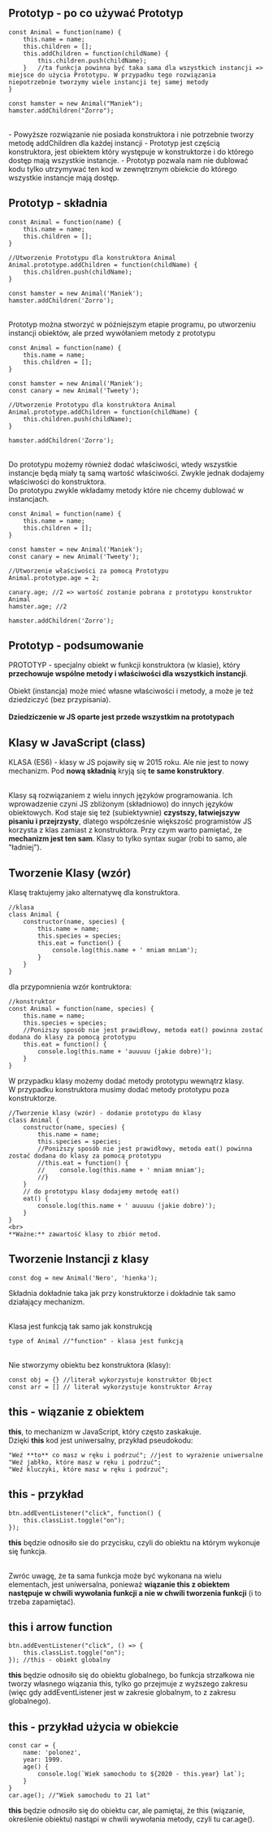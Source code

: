 ## Prototyp - po co używać Prototyp

```
const Animal = function(name) {
    this.name = name;
    this.children = [];
    this.addChildren = function(childName) {
        this.children.push(childName);
    }   //ta funkcja powinna być taka sama dla wszystkich instancji => miejsce do użycia Prototypu. W przypadku tego rozwiązania niepotrzebnie tworzymy wiele instancji tej samej metody
}

const hamster = new Animal("Maniek");
hamster.addChildren("Zorro");
```
<br>
- Powyższe rozwiązanie nie posiada konstruktora i nie potrzebnie tworzy metodę addChildren dla każdej instancji
- Prototyp jest częścią konstruktora, jest obiektem który występuje w konstruktorze i do którego dostęp mają wszystkie instancje.
- Prototyp pozwala nam nie dublować kodu tylko utrzymywać ten kod w zewnętrznym obiekcie do którego wszystkie instancje mają dostęp.

## Prototyp - składnia

```
const Animal = function(name) {
    this.name = name;
    this.children = [];
}

//Utworzenie Prototypu dla konstruktora Animal
Animal.prototype.addChildren = function(childName) {
    this.children.push(childName);
}

const hamster = new Animal('Maniek');
hamster.addChildren('Zorro');
```
<br>
Prototyp można stworzyć w późniejszym etapie programu, po utworzeniu instancji obiektów, ale przed wywółaniem metody z prototypu<br>

```
const Animal = function(name) {
    this.name = name;
    this.children = [];
}

const hamster = new Animal('Maniek');
const canary = new Animal('Tweety');

//Utworzenie Prototypu dla konstruktora Animal
Animal.prototype.addChildren = function(childName) {
    this.children.push(childName);
}

hamster.addChildren('Zorro');

```
<br>
Do prototypu możemy również dodać właściwości, wtedy wszystkie instancje będą miały tą samą wartość właściwości. Zwykle jednak dodajemy właściwości do konstruktora. <br>
Do prototypu zwykle wkładamy metody które nie chcemy dublować w instancjach.<br>

```
const Animal = function(name) {
    this.name = name;
    this.children = [];
}

const hamster = new Animal('Maniek');
const canary = new Animal('Tweety');

//Utworzenie właściwości za pomocą Prototypu
Animal.prototype.age = 2;

canary.age; //2 => wartość zostanie pobrana z prototypu konstruktor Animal
hamster.age; //2

hamster.addChildren('Zorro');
```

## Prototyp - podsumowanie
PROTOTYP - specjalny obiekt w funkcji konstruktora (w klasie), który **przechowuje wspólne metody i właściwości dla wszystkich instancji**. <br><br>
Obiekt (instancja) może mieć własne właściwości i metody, a może je też dziedziczyć (bez przypisania). <br><br>
**Dziedziczenie w JS oparte jest przede wszystkim na prototypach**

## Klasy w JavaScript (class)

KLASA (ES6) - klasy w JS pojawiły się w 2015 roku. Ale nie jest to nowy mechanizm. Pod **nową składnią** kryją się **te same konstruktory**.
<br><br>

Klasy są rozwiązaniem z wielu innych języków programowania. Ich wprowadzenie czyni JS zbliżonym (składniowo) do innych języków obiektowych. Kod staje się też (subiektywnie) **czystszy, łatwiejszyw pisaniu i przejrzysty**, dlatego współcześnie większość programistów JS korzysta z klas zamiast z konstruktora. Przy czym warto pamiętać, że **mechanizm jest ten sam**. Klasy to tylko syntax sugar (robi to samo, ale "ładniej").

## Tworzenie Klasy (wzór)

Klasę traktujemy jako alternatywę dla konstruktora.<br>
```
//klasa 
class Animal {
    constructor(name, species) {
        this.name = name;
        this.species = species;
        this.eat = function() {
            console.log(this.name + ' mniam mniam');
        }
    }
}
```
dla przypomnienia wzór kontruktora:<br>
```
//konstruktor
const Animal = function(name, species) {
    this.name = name;
    this.species = species;
    //Poniższy sposób nie jest prawidłowy, metoda eat() powinna zostać dodana do klasy za pomocą prototypu
    this.eat = function() {
        console.log(this.name + 'auuuuu (jakie dobre)');
    }
}
```
W przypadku klasy możemy dodać metody prototypu wewnątrz klasy.<br>
W przypadku konstruktora musimy dodać metody prototypu poza konstruktorze.<br>
```
//Tworzenie klasy (wzór) - dodanie prototypu do klasy
class Animal {
    constructor(name, species) {
        this.name = name;
        this.species = species;
        //Poniższy sposób nie jest prawidłowy, metoda eat() powinna zostać dodana do klasy za pomocą prototypu
        //this.eat = function() {
        //    console.log(this.name + ' mniam mniam');
        //}
    }
    // do prototypu klasy dodajemy metodę eat()
    eat() {
        console.log(this.name + ' auuuuu (jakie dobre)');
    }
}
<br>
**Ważne:** zawartość klasy to zbiór metod.
```

## Tworzenie Instancji z klasy
```
const dog = new Animal('Nero', 'hienka');
```
Składnia dokładnie taka jak przy konstruktorze i dokładnie tak samo działający mechanizm.<br><br>

Klasa jest funkcją tak samo jak konstrukcją
```
type of Animal //"function" - klasa jest funkcją
```
<br>
Nie stworzymy obiektu bez konstruktora (klasy):

```
const obj = {} //literał wykorzystuje konstruktor Object
const arr = [] // literał wykorzystuje konstruktor Array
 ```

 ## this - wiązanie z obiektem
 **this**, to mechanizm w JavaScript, który często zaskakuje. <br>
 Dzięki **this** kod jest uniwersalny, przykład pseudokodu:

 ```
 "Weź **to** co masz w ręku i podrzuć"; //jest to wyrażenie uniwersalne
 "Weź jabłko, które masz w ręku i podrzuć";
 "Weź kluczyki, które masz w ręku i podrzuć";
 ```
 
 ## this - przykład
 ```
 btn.addEventListener("click", function() {
     this.classList.toggle("on");
 });
 ```
 **this** będzie odnosiło sie do przycisku, czyli do obiektu na którym wykonuje się funkcja.<br><br>

Zwróc uwagę, że ta sama funkcja może być wykonana na wielu elementach, jest uniwersalna, ponieważ **wiązanie this z obiektem następuje w chwili wywołania funkcji a nie w chwili tworzenia funkcji** (i to trzeba zapamiętać). 

## this i arrow function
```
btn.addEventListener("click", () => {
    this.classList.toggle("on");
}); //this - obiekt globalny
```
**this** będzie odnosiło się do obiektu globalnego, bo funkcja strzałkowa nie tworzy własnego wiązania this, tylko go przejmuje z wyższego zakresu (więc gdy addEventListener jest w zakresie globalnym, to z zakresu globalnego).

## this - przykład użycia w obiekcie
```
const car = {
    name: 'polonez',
    year: 1999.
    age() {
        console.log(`Wiek samochodu to ${2020 - this.year} lat`);
    }
}
car.age(); //"Wiek samochodu to 21 lat"
```
**this** będzie odnosiło się do obiektu car, ale pamiętaj, że this (wiązanie, określenie obiektu) nastąpi w chwili wywołania metody, czyli tu car.age().